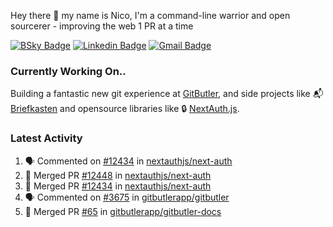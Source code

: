 
Hey there 👋 my name is Nico, I'm a command-line warrior and open sourcerer - improving the web 1 PR at a time

[![BSky Badge](https://img.shields.io/badge/-%20%40ndo.dev%20-%200285FF?style=flat-square&logo=bluesky&color=%23161e27)](https://bsky.app/profile/ndo.dev) [![Linkedin Badge](https://img.shields.io/badge/-ndom91-blue?style=flat-square&logo=Linkedin&logoColor=white&link=https://www.linkedin.com/in/ndom91/)](https://www.linkedin.com/in/ndom91/) [![Gmail Badge](https://img.shields.io/badge/-yo@ndo.dev-c14438?style=flat-square&logo=mail.ru&logoColor=white&link=mailto:yo@ndo.dev)](mailto:yo@ndo.dev)

### Currently Working On..

Building a fantastic new git experience at [GitButler](https://github.com/gitbutlerapp), and side projects like 📬 [Briefkasten](https://briefkastenhq.com) and opensource libraries like 🔒 [NextAuth.js](https://github.com/nextauthjs/next-auth).

<!--START_SECTION_PROFILE_VIEWS:readme-info-->
<!--END_SECTION_PROFILE_VIEWS:readme-info-->

<!--START_SECTION_DAILY_COMMIT:readme-info-->
<!--END_SECTION_DAILY_COMMIT:readme-info-->

<!--START_SECTION_WEEKLY_COMMIT:readme-info-->
<!--END_SECTION_WEEKLY_COMMIT:readme-info-->

### Latest Activity

<!--START_SECTION:activity-->
1. 🗣 Commented on [#12434](https://github.com/nextauthjs/next-auth/pull/12434#issuecomment-2566528614) in [nextauthjs/next-auth](https://github.com/nextauthjs/next-auth)
2. 🎉 Merged PR [#12448](https://github.com/nextauthjs/next-auth/pull/12448) in [nextauthjs/next-auth](https://github.com/nextauthjs/next-auth)
3. 🎉 Merged PR [#12434](https://github.com/nextauthjs/next-auth/pull/12434) in [nextauthjs/next-auth](https://github.com/nextauthjs/next-auth)
4. 🗣 Commented on [#3675](https://github.com/gitbutlerapp/gitbutler/issues/3675#issuecomment-2564811797) in [gitbutlerapp/gitbutler](https://github.com/gitbutlerapp/gitbutler)
5. 🎉 Merged PR [#65](https://github.com/gitbutlerapp/gitbutler-docs/pull/65) in [gitbutlerapp/gitbutler-docs](https://github.com/gitbutlerapp/gitbutler-docs)
<!--END_SECTION:activity-->
